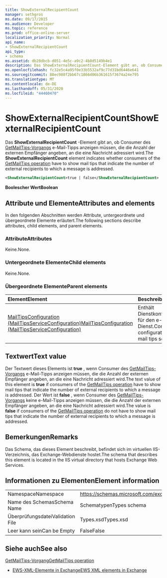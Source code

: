 ```yaml
---
title: ShowExternalRecipientCount
manager: sethgros
ms.date: 09/17/2015
ms.audience: Developer
ms.topic: reference
ms.prod: office-online-server
localization_priority: Normal
api_name:
- ShowExternalRecipientCount
api_type:
- schema
ms.assetid: db28dbcb-d051-4e5c-a9c2-4b8d5149b4e1
description: Das ShowExternalRecipientCount-Element gibt an, ob Consumer des GetMailTips-Vorgangs e-Mail-Tipps anzeigen müssen, die die Anzahl der externen Empfänger angeben, an die eine Nachricht adressiert wird.
ms.openlocfilehash: fc32e5c4a95f0e33b5532af9c77d31bd6446e641
ms.sourcegitcommit: 88ec988f2bb67c1866d06b361615f3674a24e795
ms.translationtype: MT
ms.contentlocale: de-DE
ms.lasthandoff: 05/31/2020
ms.locfileid: "44460470"
---
```

# <a name="showexternalrecipientcount"></a><span data-ttu-id="cc62f-103">ShowExternalRecipientCount</span><span class="sxs-lookup"><span data-stu-id="cc62f-103">ShowExternalRecipientCount</span></span>

<span data-ttu-id="cc62f-104">Das **ShowExternalRecipientCount** -Element gibt an, ob Consumer des [GetMailTips-Vorgangs](getmailtips-operation.md) e-Mail-Tipps anzeigen müssen, die die Anzahl der externen Empfänger angeben, an die eine Nachricht adressiert wird.</span><span class="sxs-lookup"><span data-stu-id="cc62f-104">The **ShowExternalRecipientCount** element indicates whether consumers of the [GetMailTips operation](getmailtips-operation.md) have to show mail tips that indicate the number of external recipients to which a message is addressed.</span></span> 
  
```XML
<ShowExternalRecipientCount>true | false</ShowExternalRecipientCount>
```

 <span data-ttu-id="cc62f-105">**Boolescher Wert**</span><span class="sxs-lookup"><span data-stu-id="cc62f-105">**Boolean**</span></span>
## <a name="attributes-and-elements"></a><span data-ttu-id="cc62f-106">Attribute und Elemente</span><span class="sxs-lookup"><span data-stu-id="cc62f-106">Attributes and elements</span></span>

<span data-ttu-id="cc62f-107">In den folgenden Abschnitten werden Attribute, untergeordnete und übergeordnete Elemente erläutert.</span><span class="sxs-lookup"><span data-stu-id="cc62f-107">The following sections describe attributes, child elements, and parent elements.</span></span>
  
### <a name="attributes"></a><span data-ttu-id="cc62f-108">Attribute</span><span class="sxs-lookup"><span data-stu-id="cc62f-108">Attributes</span></span>

<span data-ttu-id="cc62f-109">Keine.</span><span class="sxs-lookup"><span data-stu-id="cc62f-109">None.</span></span>
  
### <a name="child-elements"></a><span data-ttu-id="cc62f-110">Untergeordnete Elemente</span><span class="sxs-lookup"><span data-stu-id="cc62f-110">Child elements</span></span>

<span data-ttu-id="cc62f-111">Keine.</span><span class="sxs-lookup"><span data-stu-id="cc62f-111">None.</span></span>
  
### <a name="parent-elements"></a><span data-ttu-id="cc62f-112">Übergeordnete Elemente</span><span class="sxs-lookup"><span data-stu-id="cc62f-112">Parent elements</span></span>

|<span data-ttu-id="cc62f-113">**Element**</span><span class="sxs-lookup"><span data-stu-id="cc62f-113">**Element**</span></span>|<span data-ttu-id="cc62f-114">**Beschreibung**</span><span class="sxs-lookup"><span data-stu-id="cc62f-114">**Description**</span></span>|
|:-----|:-----|
|[<span data-ttu-id="cc62f-115">MailTipsConfiguration (MailTipsServiceConfiguration)</span><span class="sxs-lookup"><span data-stu-id="cc62f-115">MailTipsConfiguration (MailTipsServiceConfiguration)</span></span>](mailtipsconfiguration-mailtipsserviceconfiguration.md) <br/> |<span data-ttu-id="cc62f-116">Enthält Dienstkonfigurationsinformationen für den e-Mail-Spitzen Dienst.</span><span class="sxs-lookup"><span data-stu-id="cc62f-116">Contains service configuration information for the mail tips service.</span></span>  <br/> |
   
## <a name="text-value"></a><span data-ttu-id="cc62f-117">Textwert</span><span class="sxs-lookup"><span data-stu-id="cc62f-117">Text value</span></span>

<span data-ttu-id="cc62f-118">Der Textwert dieses Elements ist **true** , wenn Consumer des [GetMailTips-Vorgangs](getmailtips-operation.md) e-Mail-Tipps anzeigen müssen, die die Anzahl der externen Empfänger angeben, an die eine Nachricht adressiert wird.</span><span class="sxs-lookup"><span data-stu-id="cc62f-118">The text value of this element is **true** if consumers of the [GetMailTips operation](getmailtips-operation.md) have to show mail tips that indicate the number of external recipients to which a message is addressed.</span></span> <span data-ttu-id="cc62f-119">Der Wert ist **false** , wenn Consumer des [GetMailTips-Vorgangs](getmailtips-operation.md) keine e-Mail-Tipps anzeigen müssen, die die Anzahl der externen Empfänger angeben, an die eine Nachricht adressiert wird.</span><span class="sxs-lookup"><span data-stu-id="cc62f-119">The value is **false** if consumers of the [GetMailTips operation](getmailtips-operation.md) do not have to show mail tips that indicate the number of external recipients to which a message is addressed.</span></span> 
  
## <a name="remarks"></a><span data-ttu-id="cc62f-120">Bemerkungen</span><span class="sxs-lookup"><span data-stu-id="cc62f-120">Remarks</span></span>

<span data-ttu-id="cc62f-121">Das Schema, das dieses Element beschreibt, befindet sich im virtuellen IIS-Verzeichnis, das Exchange-Webdienste hostet.</span><span class="sxs-lookup"><span data-stu-id="cc62f-121">The schema that describes this element is located in the IIS virtual directory that hosts Exchange Web Services.</span></span>
  
## <a name="element-information"></a><span data-ttu-id="cc62f-122">Informationen zu Elementen</span><span class="sxs-lookup"><span data-stu-id="cc62f-122">Element information</span></span>

|||
|:-----|:-----|
|<span data-ttu-id="cc62f-123">Namespace</span><span class="sxs-lookup"><span data-stu-id="cc62f-123">Namespace</span></span>  <br/> |https://schemas.microsoft.com/exchange/services/2006/types  <br/> |
|<span data-ttu-id="cc62f-124">Name des Schemas</span><span class="sxs-lookup"><span data-stu-id="cc62f-124">Schema Name</span></span>  <br/> |<span data-ttu-id="cc62f-125">Schematypen</span><span class="sxs-lookup"><span data-stu-id="cc62f-125">Types schema</span></span>  <br/> |
|<span data-ttu-id="cc62f-126">Überprüfungsdatei</span><span class="sxs-lookup"><span data-stu-id="cc62f-126">Validation File</span></span>  <br/> |<span data-ttu-id="cc62f-127">Types.xsd</span><span class="sxs-lookup"><span data-stu-id="cc62f-127">Types.xsd</span></span>  <br/> |
|<span data-ttu-id="cc62f-128">Leer kann sein</span><span class="sxs-lookup"><span data-stu-id="cc62f-128">Can be Empty</span></span>  <br/> |<span data-ttu-id="cc62f-129">False</span><span class="sxs-lookup"><span data-stu-id="cc62f-129">False</span></span>  <br/> |
   
## <a name="see-also"></a><span data-ttu-id="cc62f-130">Siehe auch</span><span class="sxs-lookup"><span data-stu-id="cc62f-130">See also</span></span>



[<span data-ttu-id="cc62f-131">GetMailTips-Vorgang</span><span class="sxs-lookup"><span data-stu-id="cc62f-131">GetMailTips operation</span></span>](getmailtips-operation.md)


- [<span data-ttu-id="cc62f-132">EWS-XML-Elemente in Exchange</span><span class="sxs-lookup"><span data-stu-id="cc62f-132">EWS XML elements in Exchange</span></span>](ews-xml-elements-in-exchange.md)

